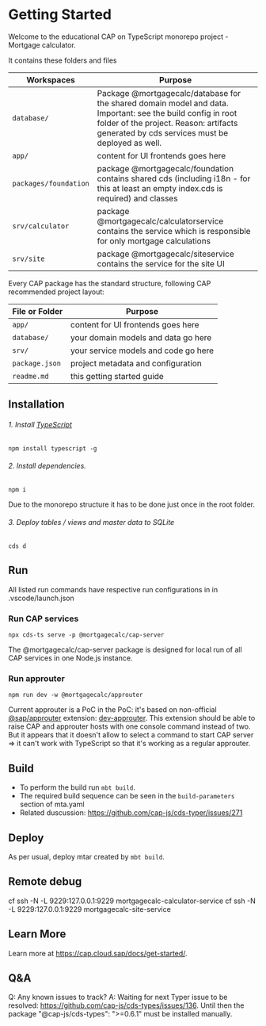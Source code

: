 # Getting Started

Welcome to the educational CAP on TypeScript monorepo project - Mortgage calculator.

It contains these folders and files

Workspaces | Purpose
---------|----------
`database/` | Package @mortgagecalc/database for the shared domain model and data. Important: see the build config in root folder of the project. Reason: artifacts generated by cds services must be deployed as well.
`app/` | content for UI frontends goes here
`packages/foundation` | package @mortgagecalc/foundation contains shared cds (including i18n - for this at least an empty index.cds is required) and classes
`srv/calculator` | package @mortgagecalc/calculatorservice contains the service which is responsible for only mortgage calculations
`srv/site` | package @mortgagecalc/siteservice contains the service for the site UI

Every CAP package has the standard structure, following CAP recommended project layout:

File or Folder | Purpose
---------|----------
`app/` | content for UI frontends goes here
`database/` | your domain models and data go here
`srv/` | your service models and code go here
`package.json` | project metadata and configuration
`readme.md` | this getting started guide

## Installation

###### 1. Install [TypeScript](https://www.typescriptlang.org/download/)
    npm install typescript -g

###### 2. Install dependencies.
    npm i

Due to the monorepo structure it has to be done just once in the root folder.

###### 3. Deploy tables / views and master data to SQLite
    cds d

## Run

All listed run commands have respective run configurations in in .vscode/launch.json

### Run CAP services
    npx cds-ts serve -p @mortgagecalc/cap-server

The @mortgagecalc/cap-server package is designed for local run of all CAP services in one Node.js instance.

### Run approuter
    npm run dev -w @mortgagecalc/approuter

Current approuter is a PoC in the PoC:
it's based on non-official [@sap/approuter](https://www.npmjs.com/package/@sap/approuter) extension: [dev-approuter](https://www.npmjs.com/package/dev-approuter). This extension should be able to raise CAP and approuter hosts with one console command instead of two. But it appears that it doesn't allow to select a command to start CAP server => it can't work with TypeScript so that it's working as a regular approuter.

## Build

- To perform the build run `mbt build`.
- The required build sequence can be seen in the `build-parameters` section of mta.yaml
- Related duscussion: https://github.com/cap-js/cds-typer/issues/271

## Deploy

As per usual, deploy mtar created by `mbt build`.

## Remote debug

cf ssh -N -L 9229:127.0.0.1:9229 mortgagecalc-calculator-service
cf ssh -N -L 9229:127.0.0.1:9229 mortgagecalc-site-service

## Learn More

Learn more at https://cap.cloud.sap/docs/get-started/.

## Q&A

Q: Any known issues to track?
A: Waiting for next Typer issue to be resolved: https://github.com/cap-js/cds-types/issues/136. Until then the package "@cap-js/cds-types": ">=0.6.1" must be installed manually.

